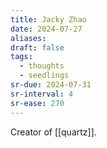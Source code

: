 ```yaml
---
title: Jacky Zhao
date: 2024-07-27
aliases: 
draft: false
tags:
  - thoughts
  - seedlings
sr-due: 2024-07-31
sr-interval: 4
sr-ease: 270
---
```

Creator of [[quartz]].